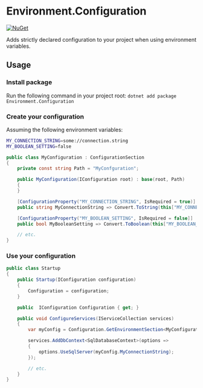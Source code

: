 # Environment.Configuration
[![NuGet](https://img.shields.io/nuget/v/Environment.Configuration.svg)](https://www.nuget.org/packages/Environment.Configuration/)

Adds strictly declared configuration to your project when using environment variables.

## Usage
### Install package
Run the following command in your project root: `dotnet add package Environment.Configuration`

### Create your configuration
Assuming the following environment variables:
```bash
MY_CONNECTION_STRING=some://connection.string
MY_BOOLEAN_SETTING=false
```

```csharp
public class MyConfiguration : ConfigurationSection
{
    private const string Path = "MyConfguration";

    public MyConfiguration(IConfiguration root) : base(root, Path)
    {
    }

    [ConfigurationProperty("MY_CONNECTION_STRING", IsRequired = true)]
    public string MyConnectionString => Convert.ToString(this["MY_CONNECTION_STRING"]);

    [ConfigurationProperty("MY_BOOLEAN_SETTING", IsRequired = false]]
    public bool MyBooleanSetting => Convert.ToBoolean(this["MY_BOOLEAN_SETTING"]);

    // etc.
}
```

### Use your configuration
```csharp
public class Startup
{
    public Startup(IConfiguration configuration)
    {
        Configuration = configuration;
    }

    public  IConfiguration Configuration { get; }

    public void ConfigureServices(IServiceCollection services)
    {
        var myConfig = Configuration.GetEnvironmentSection<MyConfiguration>();

        services.AddDbContext<SqlDatabaseContext>(options => 
        {
            options.UseSqlServer(myConfig.MyConnectionString);
        });

        // etc.
    }
}
```